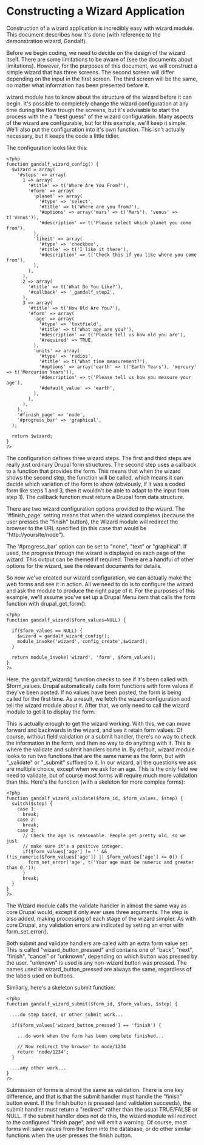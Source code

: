 # Constructing a Wizard Application

Construction of a wizard application is incredibly easy with wizard.module. This document describes how it's done (with reference to the demonstration wizard, Gandalf).

Before we begin coding, we need to decide on the design of the wizard itself. There are some limitations to be aware of (see the documents about limitations). However, for the purposes of this document, we will construct a simple wizard that has three screens. The second screen will differ depending on the input in the first screen. The third screen will be the same, no matter what information has been presented before it.

wizard.module has to know about the structure of the wizard before it can begin. It's possible to completely change the wizard configuration at any time during the flow trough the screens, but it's advisable to start the process with the a "best guess" of the wizard configuration. Many aspects of the wizard are configurable, but for this example, we'll keep it simple. We'll also put the configuration into it's own function. This isn't actually necessary, but it keeps the code a little tidier.

The configuration looks like this:
```
<?php
function gandalf_wizard_config() {
  $wizard = array(
    '#steps' => array(
      1 => array(
        '#title' => t('Where Are You From?'),
        '#form' => array(
          'planet' => array(
            '#type' => 'select',
            '#title' => t('Where are you from?'),
            '#options' => array('mars' => t('Mars'), 'venus' => t('Venus')),
            '#description' => t('Please select which planet you come from'),
          ),
          'likeit' => array(
            '#type' => 'checkbox',
            '#title' => t('I like it there'),
            '#description' => t('Check this if you like where you come from'),
          ),
        ),
      ),
      2 => array(
        '#title' => t('What Do You Like?'),
        '#callback' => '_gandalf_step2',
      ),
      3 => array(
        '#title' => t('How Old Are You?'),
        '#form' => array(
          'age' => array(
            '#type' => 'textfield',
            '#title' => t('What age are you?'),
            '#description' => t('Please tell us how old you are'),
            '#required' => TRUE,
          ),
          'units' => array(
            '#type' => 'radios',
            '#title' => t('What time measurement?'),
            '#options' => array('earth' => t('Earth Years'), 'mercury' => t('Mercurian Years')),
            '#description' => t('Please tell us how you measure your age'),
            '#default_value' => 'earth',
          ),
        ),
      ),
    ),
    '#finish_page' => 'node',
    '#progress_bar' => 'graphical',
  );

  return $wizard;
}
?>
```
The configuration defines three wizard steps. The first and third steps are really just ordinary Drupal form structures. The second step uses a callback to a function that provides the form. This means that when the wizard shows the second step, the function will be called, which means it can decide which variation of the form to show (obviously, if it was a coded form like steps 1 and 3, then it wouldn't be able to adapt to the input from step 1). The callback function must return a Drupal form data structure.

There are two wizard configuration options provided to the wizard. The '#finish_page' setting means that when the wizard completes (because the user presses the "finish" button), the Wizard module will redirect the browser to the URL specified (in this case that would be "http://yoursite/node").

The '#progress_bar' option can be set to "none", "text" or "graphical". If used, the progress through the wizard is displayed on each page of the wizard. This output can be themed if required. There are a handful of other options for the wizard, see the relevant documents for details.

So now we've created our wizard configuration, we can actually make the web forms and see it in action. All we need to do is to configure the wizard and ask the module to produce the right page of it. For the purposes of this example, we'll assume you've set up a Drupal Menu item that calls the form function with drupal_get_form().
```
<?php
function gandalf_wizard($form_values=NULL) {

  if($form_values == NULL) {
    $wizard = gandalf_wizard_config();
    module_invoke('wizard','config_create',$wizard);
  }

  return module_invoke('wizard', 'form', $form_values);
}
?>
```
Here, the gandalf_wizard() function checks to see if it's been called with $form_values. Drupal automatically calls form functions with form values if they've been posted. If no values have been posted, the form is being called for the first time. As a result, we fetch the wizard configuration and tell the wizard module about it. After that, we only need to call the wizard module to get it to display the form.

This is actually enough to get the wizard working. With this, we can move forward and backwards in the wizard, and see it retain form values. Of course, without field validation or a submit handler, there's no way to check the information in the form, and then no way to do anything with it. This is where the validate and submit handlers come in. By default, wizard.module looks to run two functions that are the same name as the form, but with "_validate" or "_submit" suffixed to it. In our wizard, all the questions we ask are multiple choice, except when we ask for an age. This is the only field we need to validate, but of course most forms will require much more validation than this. Here's the function (with a skeleton for more complex forms):
```
<?php
function gandalf_wizard_validate($form_id, $form_values, $step) {
  switch($step) {
    case 1:
      break;
    case 2:
      break;
    case 3:
      // Check the age is reasonable. People get pretty old, so we just
      // make sure it's a positive integer.
      if($form_values['age'] != '' && (!is_numeric($form_values['age']) || $form_values['age'] <= 0)) {
        form_set_error('age', t('Your age must be numeric and greater than 0.'));
      }
      break;
  }
}
?>
```
The Wizard module calls the validate handler in almost the same way as core Drupal would, except it only ever uses three arguments. The step is also added, making processing of each stage of the wizard simpler. As with core Drupal, any validation errors are indicated by setting an error with form_set_error().

Both submit and validate handlers are caled with an extra form value set. This is called "wizard_button_pressed" and contains one of "back", "next", "finish", "cancel" or "unknown", depending on which button was pressed by the user. "unknown" is used is any non-wizard button was pressed. The names used in wizard_button_pressed are always the same, regardless of the labels used on buttons.

Similarly, here's a skeleton submit function:
```
<?php
function gandalf_wizard_submit($form_id, $form_values, $step) {

  ...do step based, or other submit work...
 
  if($form_values['wizard_button_pressed'] == 'finish') {

    ...do work when the form has been complete finished...

    // Now redirect the browser to node/1234
    return 'node/1234';
  }

  ...any other work...
}
?>
```
Submission of forms is almost the same as validation. There is one key difference, and that is that the submit handler must handle the "finish" button event. If the finish button is pressed (and validation succeeds), the submit handler must return a "redirect" rather than the usual TRUE/FALSE or NULL. If the submit handler does not do this, the wizard module will redirect to the configured "finish page", and will emit a warning. Of course, most forms will save values from the form into the database, or do other similar functions when the user presses the finish button.

